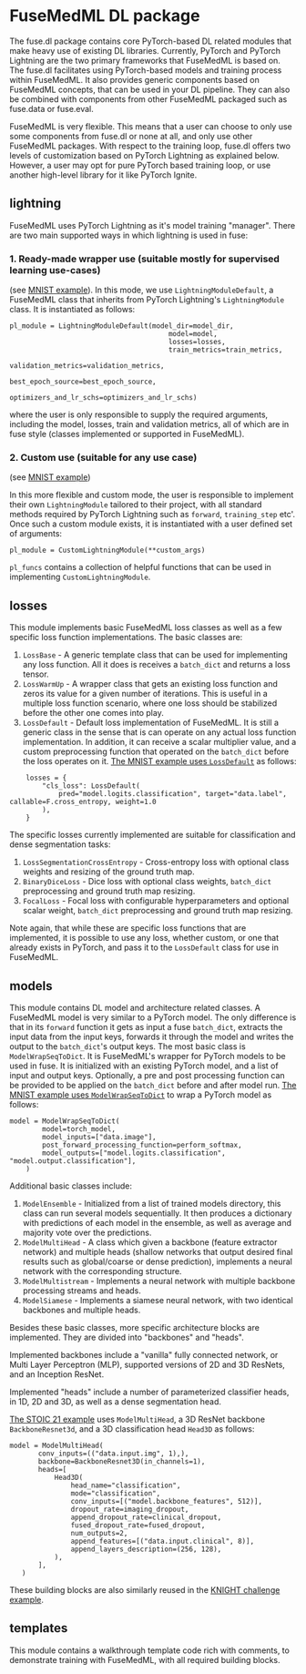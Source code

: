 # FuseMedML DL package

The fuse.dl package contains core PyTorch-based DL related modules that make heavy use of existing DL libraries. Currently, PyTorch and PyTorch Lightning are the two primary frameworks that FuseMedML is based on.
The fuse.dl facilitates using PyTorch-based models and training process within FuseMedML. It also provides generic components based on FuseMedML concepts, that can be used in your DL pipeline. They can also be combined with components from other FuseMedML packaged such as fuse.data or fuse.eval.

FuseMedML is very flexible. This means that a user can choose to only use some components from fuse.dl or none at all, and only use other FuseMedML packages. With respect to the training loop, fuse.dl offers two levels of customization based on PyTorch Lightning as explained below. However, a user may opt for pure PyTorch based training loop, or use another high-level library for it like PyTorch Ignite.

## lightning
FuseMedML uses PyTorch Lightning as it's model training "manager".
There are two main supported ways in which lightning is used in fuse:
### 1. Ready-made wrapper use (suitable mostly for supervised learning use-cases)
(see [MNIST example](../../fuse_examples/imaging/classification/mnist/run_mnist.py)).
In this mode, we use `LightningModuleDefault`, a FuseMedML class that inherits from PyTorch Lightning's `LightningModule` class. It is instantiated as follows:

```
pl_module = LightningModuleDefault(model_dir=model_dir,
                                       model=model,
                                       losses=losses,
                                       train_metrics=train_metrics,
                                       validation_metrics=validation_metrics,
                                       best_epoch_source=best_epoch_source,
                                       optimizers_and_lr_schs=optimizers_and_lr_schs)
```
where the user is only responsible to supply the required arguments, including the model, losses, train and validation metrics, all of which are in fuse style (classes implemented or supported in FuseMedML).


### 2. Custom use (suitable for any use case)
(see [MNIST example](../../fuse_examples/imaging/classification/mnist/run_mnist_custom_pl_imp.py))

In this more flexible and custom mode, the user is responsible to implement their own `LightningModule` tailored to their project, with all standard methods required by PyTorch Lightning such as `forward`, `training_step` etc'.
Once such a custom module exists, it is instantiated with a user defined set of arguments:
```
pl_module = CustomLightningModule(**custom_args)
```

`pl_funcs` contains a collection of helpful functions that can be used in implementing `CustomLightningModule`.

## losses
This module implements basic FuseMedML loss classes as well as a few specific loss function implementations.
The basic classes are:
1. `LossBase` - A generic template class that can be used for implementing any loss function. All it does is receives a `batch_dict` and returns a loss tensor.
2. `LossWarmUp` - A wrapper class that gets an existing loss function and zeros its value for a given number of iterations. This is useful in a multiple loss function scenario, where one loss should be stabilized before the other one comes into play.
3. `LossDefault` - Default loss implementation of FuseMedML. It is still a generic class in the sense that is can operate on any actual loss function implementation. In addition, it can receive a scalar multiplier value, and a custom preprocessing function that operated on the `batch_dict` before the loss operates on it.
[The MNIST example uses `LossDefault`](../../fuse_examples/imaging/classification/mnist/run_mnist.py) as follows:

```
    losses = {
        "cls_loss": LossDefault(
            pred="model.logits.classification", target="data.label", callable=F.cross_entropy, weight=1.0
        ),
    }
```

The specific losses currently implemented are suitable for classification and dense segmentation tasks:
1. `LossSegmentationCrossEntropy` - Cross-entropy loss with optional class weights and resizing of the ground truth map.
2. `BinaryDiceLoss` - Dice loss with optional class weights, `batch_dict` preprocessing and ground truth map resizing.
3. `FocalLoss` - Focal loss with configurable hyperparameters and optional scalar weight, `batch_dict` preprocessing and ground truth map resizing.

Note again, that while these are specific loss functions that are implemented, it is possible to use any loss, whether custom, or one that already exists in PyTorch, and pass it to the `LossDefault` class for use in FuseMedML.

## models
This module contains DL model and architecture related classes. A FuseMedML model is very similar to a PyTorch model. The only difference is that in its `forward` function it gets as input a fuse `batch_dict`, extracts the input data from the input keys, forwards it through the model and writes the output to the `batch_dict`'s output keys.
The most basic class is `ModelWrapSeqToDict`. It is FuseMedML's wrapper for PyTorch models to be used in fuse. It is initialized with an existing PyTorch model, and a list of input and output keys.
Optionally, a pre and post processing function can be provided to be applied on the `batch_dict` before and after model run.
[The MNIST example uses `ModelWrapSeqToDict`](../../fuse_examples/imaging/classification/mnist/run_mnist.py) to wrap a PyTorch model as follows:

```
model = ModelWrapSeqToDict(
        model=torch_model,
        model_inputs=["data.image"],
        post_forward_processing_function=perform_softmax,
        model_outputs=["model.logits.classification", "model.output.classification"],
    )
```

 Additional basic classes include:
 1. `ModelEnsemble` - Initialized from a list of trained models directory, this class can run several models sequentially. It then produces a dictionary with predictions of each model in the ensemble, as well as average and majority vote over the predictions.
 2. `ModelMultiHead` - A class which given a backbone (feature extractor network) and multiple heads (shallow networks that output desired final results such as global/coarse or dense prediction), implements a neural network with the corresponding structure.
 3. `ModelMultistream` - Implements a neural network with multiple backbone processing streams and heads.
 4. `ModelSiamese` - Implements a siamese neural network, with two identical backbones and multiple heads.

Besides these basic classes, more specific architecture blocks are implemented. They are divided into "backbones" and "heads".

Implemented backbones include a "vanilla" fully connected network, or Multi Layer Perceptron (MLP), supported versions of 2D and 3D ResNets, and an Inception ResNet.  

Implemented "heads" include a number of parameterized classifier heads, in 1D, 2D and 3D, as well as a dense segmentation head.

[The STOIC 21 example](../../fuse_examples/imaging/classification/stoic21/runner_stoic21.py) uses `ModelMultiHead`, a 3D ResNet backbone `BackboneResnet3d`, and a 3D classification head `Head3D` as follows:
 ```
 model = ModelMultiHead(
        conv_inputs=(("data.input.img", 1),),
        backbone=BackboneResnet3D(in_channels=1),
        heads=[
            Head3D(
                head_name="classification",
                mode="classification",
                conv_inputs=[("model.backbone_features", 512)],
                dropout_rate=imaging_dropout,
                append_dropout_rate=clinical_dropout,
                fused_dropout_rate=fused_dropout,
                num_outputs=2,
                append_features=[("data.input.clinical", 8)],
                append_layers_description=(256, 128),
            ),
        ],
    )
 ```
These building blocks are also similarly reused in the [KNIGHT challenge example](../../fuse_examples/imaging/classification/knight/baseline/fuse_baseline.py).


## templates
This module contains a walkthrough template code rich with comments, to demonstrate training with FuseMedML, with all required building blocks.
